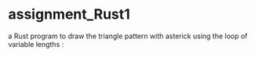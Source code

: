 # assignment_Rust1
a Rust program to draw the triangle pattern with asterick using the loop of variable lengths :
